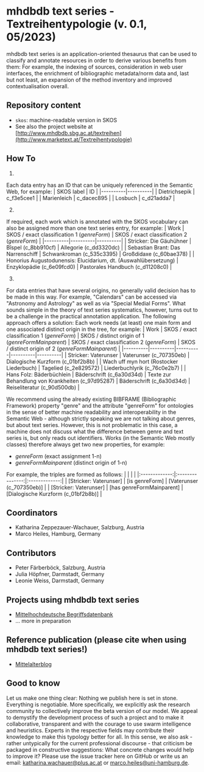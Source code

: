 mhdbdb text series - Textreihentypologie (v. 0.1, 05/2023)
=====================================================================================

mhdbdb text series is an application-oriented thesaurus that can be used to classify and annotate resources in order to derive various benefits from them: For example, the indexing of sources, consideration in web user interfaces, the enrichment of bibliographic metadata/norm data and, last but not least, an expansion of the method inventory and improved contextualisation overall.


Repository content
------------------

* `skos`: machine-readable version in SKOS
* See also the project website at [http://www.mhdbdb.sbg.ac.at/textreihen](http://www.marketext.at/Textreihentypologie)

How To
-----------------------
1. 
Each data entry has an ID that can be uniquely referenced in the Semantic Web, for example:
| SKOS label | ID |
|----------|----------|
| Dietrichsepik    | c_f3e5cee1   |
| Marienleich    | c_dacec895   | 
| Losbuch    | c_d21adda7   | 

2.
If required, each work which is annotated with the SKOS vocabulary can also be assigned more than one text series entry, for example:
| Work | SKOS / exact classification 1 (*genreForm*) | SKOS / exact classification 2 (*genreForm*) |
|----------|----------|----------|
| Stricker: Die Gäuhühner    | Bîspel (c_8bb910cf)   | Allegorie (c_dd3320dc)   |
| Sebastian Brant: Das Narrenschiff    | Schwankroman (c_535c3395)   | Großdidaxe (c_60bae378)   |
| Honorius Augustodunensis: Elucidarium, dt. (Auswahlübersetzung)   | Enzyklopädie (c_6e09fcd0)   | Pastorales Handbuch (c_d11208c0)   |

3.
For data entries that have several origins, no generally valid decision has to be made in this way. For example, "Calendars" can be accessed via "Astronomy and Astrology" as well as via "Special Medial Forms".
What sounds simple in the theory of text series systematics, however, turns out to be a challenge in the practical annotation application. The following approach offers a solution:
Each work needs (at least) one main form and one associated distinct origin in the tree, for example:
| Work | SKOS / exact classification 1 (*genreForm*) | SKOS / distinct origin of 1 (*genreFormMainparent*) | SKOS / exact classification 2 (*genreForm*) | SKOS / distinct origin of 2 (*genreFormMainparent*) |
|----------|----------|----------|----------|----------|
| Stricker: Vaterunser    | Vaterunser (c_707350eb)   | Dialogische Kurzform (c_01bf2b8b)   |
| Wach uff myn hort (Rostocker Liederbuch)    | Tagelied (c_2e829572)   | Liederbuchlyrik (c_76c0e2b7)   |
| Hans Folz: Bäderbüchlein   | Bäderschrift (c_6a30d34d)   | Texte zur Behandlung von Krankheiten (c_97d95287)   | Bäderschrift (c_6a30d34d) | Reiseliteratur (c_90d500db) |

We recommend using the already existing BIBFRAME (Bibliographic Framework) property "genre" and the attribute "genreForm" for ontologies in the sense of better machine readability and interoperability in the Semantic Web - although strictly speaking we are not talking about genres, but about text series. However, this is not problematic in this case, a machine does not discuss what the difference between genre and text series is, but only reads out identifiers.
Works (in the Semantic Web mostly classes) therefore always get two new properties, for example:
- *genreForm* (exact assignment 1-n)
- *genreFormMainparent* (distinct origin of 1-n)

For example, the triples are formed as follows:
| <!-- -->      | <!-- -->        | <!-- -->      |
|:-------------:|:---------------:|:-------------:|
| [Stricker: Vaterunser]    | [is genreForm]   | [Vaterunser (c_707350eb)]   |
| [Stricker: Vaterunser]    | [has genreFormMainparent]   | [Dialogische Kurzform (c_01bf2b8b)]   |

Coordinators
------------
* Katharina Zeppezauer-Wachauer, Salzburg, Austria
* Marco Heiles, Hamburg, Germany

Contributors
------------
* Peter Färberböck, Salzburg, Austria
* Julia Höpfner, Darmstadt, Germany
* Leonie Weiss, Darmstadt, Germany

Projects using mhdbdb text series
-------------------------
* [Mittelhochdeutsche Begriffsdatenbank](http://www.mhdbdb.sbg.ac.at)
* … more in preparation

Reference publication (please cite when using mhdbdb text series!)
-----------------------------------------
* [Mittelalterblog](https://mittelalter.hypotheses.org/)

Good to know
------------
Let us make one thing clear: Nothing we publish here is set in stone. Everything is negotiable. More specifically, we explicitly ask the research community to collectively improve the beta version of our model. We appeal to demystify the development process of such a project and to make it collaborative, transparent and with the courage to use swarm intelligence and heuristics. Experts in the respective fields may contribute their knowledge to make this typology better for all. In this sense, we also ask - rather untypically for the current professional discourse - that criticism be packaged in constructive suggestions: What concrete changes would help to improve it?
Please use the issue tracker here on GitHub or write us an email: katharina.wachauer@plus.ac.at or marco.heiles@uni-hamburg.de.
